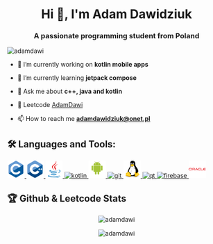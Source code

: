 <h1 align="center">Hi 👋, I'm Adam Dawidziuk</h1>
<h3 align="center">A passionate programming student from Poland</h3>

<p align="left"> <img src="https://komarev.com/ghpvc/?username=adamdawi&label=Profile%20views&color=0e75b6&style=flat" alt="adamdawi" /> </p>

- 🔭 I’m currently working on **kotlin mobile apps**

- 🌱 I’m currently learning **jetpack compose**

- 💬 Ask me about **c++, java and kotlin**
  
- 🧩 Leetcode [AdamDawi](https://leetcode.com/AdamDawi/)

- 📫 How to reach me **adamdawidziuk@onet.pl**

<p align="left">
</p>

<h2 align="left">🛠 Languages and Tools:</h2>
<p align="left"> 
  <a href="https://www.cprogramming.com/" target="_blank" rel="noreferrer"> <img src="https://raw.githubusercontent.com/devicons/devicon/master/icons/c/c-original.svg" alt="c" width="40" height="40"/> </a> 
  <a href="https://www.w3schools.com/cpp/" target="_blank" rel="noreferrer"> <img src="https://raw.githubusercontent.com/devicons/devicon/master/icons/cplusplus/cplusplus-original.svg" alt="cplusplus" width="40" height="40"/> </a>
  <a href="https://www.java.com" target="_blank" rel="noreferrer"> <img src="https://raw.githubusercontent.com/devicons/devicon/master/icons/java/java-original.svg" alt="java" width="40" height="40"/> </a>
  <a href="https://kotlinlang.org" target="_blank" rel="noreferrer"> <img src="https://www.vectorlogo.zone/logos/kotlinlang/kotlinlang-icon.svg" alt="kotlin" width="40" height="40"/> </a> 
  <a href="https://developer.android.com" target="_blank" rel="noreferrer"> <img src="https://raw.githubusercontent.com/devicons/devicon/master/icons/android/android-original-wordmark.svg" alt="android" width="40" height="40"/> </a> 
  <a href="https://git-scm.com/" target="_blank" rel="noreferrer"> <img src="https://www.vectorlogo.zone/logos/git-scm/git-scm-icon.svg" alt="git" width="40" height="40"/> </a> 
  <a href="https://www.linux.org/" target="_blank" rel="noreferrer"> <img src="https://raw.githubusercontent.com/devicons/devicon/master/icons/linux/linux-original.svg" alt="linux" width="40" height="40"/> </a>  
  <a href="https://www.qt.io/" target="_blank" rel="noreferrer"> <img src="https://upload.wikimedia.org/wikipedia/commons/0/0b/Qt_logo_2016.svg" alt="qt" width="40" height="40"/> </a>
  <a href="https://firebase.google.com/" target="_blank" rel="noreferrer"> <img src="https://www.vectorlogo.zone/logos/firebase/firebase-icon.svg" alt="firebase" width="40" height="40"/> </a> 
  <a href="https://www.oracle.com/" target="_blank" rel="noreferrer"> <img src="https://raw.githubusercontent.com/devicons/devicon/master/icons/oracle/oracle-original.svg" alt="oracle" width="40" height="40"/> </a> </p>
<h2>🏆 Github & Leetcode Stats </h2>
<p align="center"><img align="center" src="https://github-readme-streak-stats.herokuapp.com/?user=adamdawi&theme=dark" alt="adamdawi" /></p>
<p align="center"><img align="center" src="https://leetcard.jacoblin.cool/AdamDawi?ext=heatmap" alt="adamdawi" /></p>
